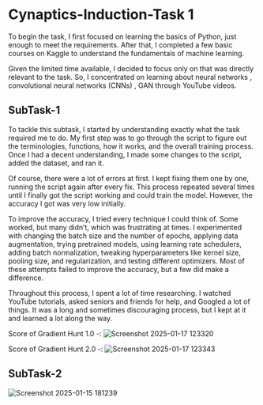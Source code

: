 # Cynaptics-Induction-Task 1
To begin the task, I first focused on learning the basics of Python, just enough to meet the requirements. After that, I completed a few basic courses on Kaggle to understand the fundamentals of machine learning.

Given the limited time available, I decided to focus only on that was directly relevant to the task. So, I concentrated on learning about neural networks  , convolutional neural networks (CNNs) , GAN through YouTube videos.

## SubTask-1
To tackle this subtask, I started by understanding exactly what the task required me to do. My first step was to go through the script to figure out the terminologies, functions, how it works, and the overall training process. Once I had a decent understanding, I made some changes to the script, added the dataset, and ran it.

Of course, there were a lot of errors at first. I kept fixing them one by one, running the script again after every fix. This process repeated several times until I finally got the script working and could train the model. However, the accuracy I got was very low initially.

To improve the accuracy, I tried every technique I could think of. Some worked, but many didn’t, which was frustrating at times. I experimented with changing the batch size and the number of epochs, applying data augmentation, trying pretrained models, using learning rate schedulers, adding batch normalization, tweaking hyperparameters like kernel size, pooling size, and regularization, and testing different optimizers. Most of these attempts failed to improve the accuracy, but a few did make a difference.

Throughout this process, I spent a lot of time researching. I watched YouTube tutorials, asked seniors and friends for help, and Googled a lot of things. It was a long and sometimes discouraging process, but I kept at it and learned a lot along the way.

Score of Gradient Hunt 1.0 -:
![Screenshot 2025-01-17 123320](https://github.com/user-attachments/assets/6f8f0d4a-6ef4-4d6d-a6be-0db61afc7880)

Score of Gradient Hunt 2.0 -:
![Screenshot 2025-01-17 123343](https://github.com/user-attachments/assets/ba9f564b-11bf-46fa-ae78-4f72d953144a)



## SubTask-2

![Screenshot 2025-01-15 181239](https://github.com/user-attachments/assets/a3f3ad1d-1115-49e2-99f5-ae1c58269d44)


